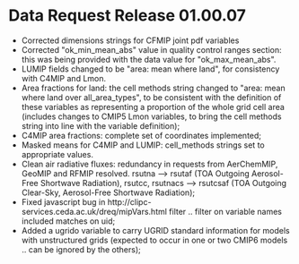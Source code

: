 <h1 class="title">Data Request Release 01.00.07</h1>

<div id="cog_post_body">
    <div id="cog_post_body">
        <ul>
	<li>
		Corrected dimensions strings for CFMIP joint pdf variables</li>
	<li>
		Corrected &quot;ok_min_mean_abs&quot; value in quality control ranges section: this was being provided with the data value for &quot;ok_max_mean_abs&quot;.</li>
	<li>
		LUMIP fields changed to be &quot;area: mean where land&quot;, for consistency with C4MIP and Lmon.</li>
	<li>
		Area fractions for land: the cell methods string changed to &quot;area: mean where land over all_area_types&quot;, to be consistent with the definition of these variables as representing a proportion of the whole grid cell area (includes changes to CMIP5 Lmon variables, to bring the cell methods string into line with the variable definition);</li>
	<li>
		C4MIP area fractions: complete set of coordinates implemented;</li>
	<li>
		Masked means for C4MIP and LUMIP: cell_methods strings set to appropriate values.</li>
	<li>
		Clean air radiative fluxes: redundancy in requests from AerChemMIP, GeoMIP and RFMIP resolved. rsutna --&gt; rsutaf (TOA Outgoing Aerosol-Free Shortwave Radiation), rsutcc, rsutnacs --&gt; rsutcsaf (TOA Outgoing Clear-Sky, Aerosol-Free Shortwave Radiation);</li>
	<li>
		Fixed javascript bug in http://clipc-services.ceda.ac.uk/dreq/mipVars.html filter .. filter on variable names included matches on uid;</li>
	<li>
		Added a ugrido variable to carry UGRID standard information for models with unstructured grids (expected to occur in one or two CMIP6 models .. can be ignored by the others);</li>
</ul>
</div> <!--// end div id=cog_post_body //-->
